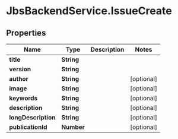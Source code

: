 # JbsBackendService.IssueCreate

## Properties
Name | Type | Description | Notes
------------ | ------------- | ------------- | -------------
**title** | **String** |  | 
**version** | **String** |  | 
**author** | **String** |  | [optional] 
**image** | **String** |  | [optional] 
**keywords** | **String** |  | [optional] 
**description** | **String** |  | [optional] 
**longDescription** | **String** |  | [optional] 
**publicationId** | **Number** |  | [optional] 
